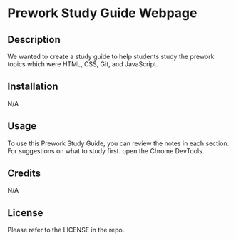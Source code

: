 # Prework Study Guide Webpage

## Description

We wanted to create a study guide to help students study the prework topics which were HTML, CSS, Git, and JavaScript.

## Installation

N/A

## Usage

To use this Prework Study Guide, you can review the notes in each section. For suggestions on what to study first. open the Chrome DevTools.

## Credits

N/A

## License

Please refer to the LICENSE in the repo.
